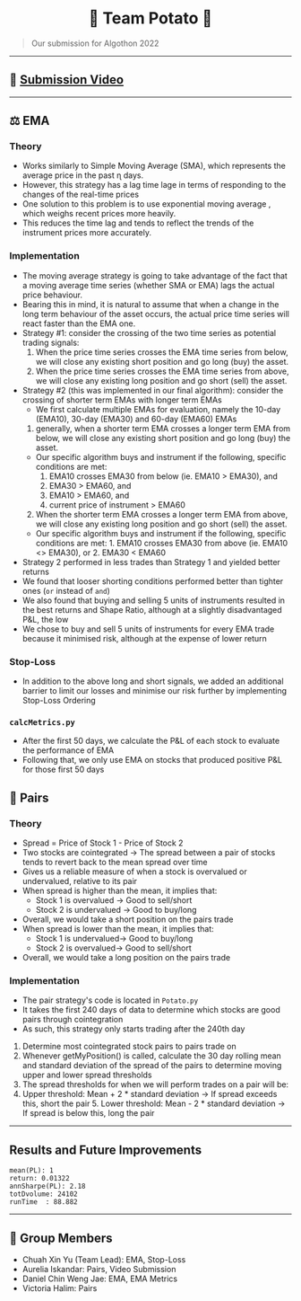 <h1 align="center"> 🥔 Team Potato 🥔 </h1>

> Our submission for Algothon 2022

---

## 🎥 [Submission Video](https://www.youtube.com/watch?v=3SUyNNUIobo&ab_channel=wafflesorpacakes)

---

## ⚖️ EMA
### Theory
* Works similarly to Simple Moving Average (SMA), which represents the average price in the past ɳ days.
* However,  this strategy has a lag time lage in terms of responding to the changes of the real-time prices
* One solution to this problem is to use exponential  moving average , which weighs recent prices more heavily.
* This reduces the time lag and tends to reflect the trends of the instrument prices more accurately.

### Implementation
* The moving average strategy is going to take advantage of the fact that a moving average time series (whether SMA or EMA) lags the actual price behaviour.
* Bearing this in mind, it is natural to assume that when a change in the long term behaviour of the asset occurs, the actual price time series will react faster than the EMA one.
* Strategy #1: consider the crossing of the two time series as potential trading signals:
  1. When the price time series  crosses the EMA time series  from below, we will close any existing short position and go long (buy) the asset.
  2. When the price time series  crosses the EMA time series from above, we will close any existing long position and go short (sell) the asset.
* Strategy #2 (this was implemented in our final algorithm): consider the crossing of shorter term EMAs with longer term EMAs
  * We first calculate multiple EMAs for evaluation, namely the 10-day (EMA10), 30-day (EMA30) and 60-day (EMA60) EMAs
  1. generally, when a shorter term EMA crosses a longer term EMA from below, we will close any existing short position and go long (buy) the asset.
    * Our specific algorithm buys and instrument if the following, specific conditions are met:
      1. EMA10 crosses EMA30 from below (ie. EMA10 > EMA30), and
      2. EMA30 > EMA60, and
      3. EMA10 > EMA60, and
      4. current price of instrument > EMA60
  2. When the shorter term EMA crosses a longer term EMA from above, we will close any existing long position and go short (sell) the asset.
  * Our specific algorithm buys and instrument if the following, specific conditions are met:
        1. EMA10 crosses EMA30 from above (ie. EMA10 <> EMA30), or
        2. EMA30 < EMA60
* Strategy 2 performed in less trades than Strategy 1 and yielded better returns
* We found that looser shorting conditions performed better than tighter ones (`or` instead of `and`)
* We also found that buying and selling 5 units of instruments resulted in the best returns and Shape Ratio, although at a slightly disadvantaged P&L, the low 
* We chose to buy and sell 5 units of instruments for every EMA trade because it minimised risk, although at the expense of lower return

### Stop-Loss
* In addition to the above long and short signals, we added an additional barrier to limit our losses and minimise our risk further by implementing Stop-Loss Ordering

### `calcMetrics.py`
* After the first 50 days, we calculate the P&L of each stock to evaluate the performance of EMA
* Following that, we only use EMA on stocks that produced positive P&L for those first 50 days

## 🧦 Pairs
### Theory
* Spread = Price of Stock 1 - Price of Stock 2
* Two stocks are cointegrated → The spread between a pair of stocks tends to revert back to the mean spread over time
* Gives us a reliable measure of when a stock is overvalued or undervalued, 
relative to its pair
* When spread is higher than the mean, it implies that:
  * Stock 1 is overvalued → Good to sell/short
  * Stock 2 is undervalued → Good to buy/long
* Overall, we would take a short position on the pairs trade
* When spread is lower than the mean, it implies that:
  * Stock 1 is undervalued→ Good to buy/long
  * Stock 2 is overvalued→ Good to sell/short
* Overall, we would take a long position on the pairs trade

### Implementation
* The pair strategy's code is located in `Potato.py`
* It takes the first 240 days of data to determine which stocks are good pairs through cointegration
* As such, this strategy only starts trading after the 240th day
1.  Determine most cointegrated stock pairs to pairs trade on
2. Whenever getMyPosition() is called, calculate the 30 day rolling mean and standard deviation of the spread of the pairs to determine moving upper and lower spread thresholds
3. The spread thresholds for when we will perform trades on a pair will be:
4. Upper threshold: Mean + 2 * standard deviation → If spread exceeds this, short the pair 5. Lower threshold: Mean - 2 * standard deviation → If spread is below this, long the pair

---
## Results and Future Improvements
```
mean(PL): 1
return: 0.01322
annSharpe(PL): 2.18
totDvolume: 24102
runTime  : 88.882
```

---

## 🌈 Group Members
* Chuah Xin Yu (Team Lead): EMA, Stop-Loss
* Aurelia Iskandar: Pairs, Video Submission
* Daniel Chin Weng Jae: EMA, EMA Metrics
* Victoria Halim: Pairs
